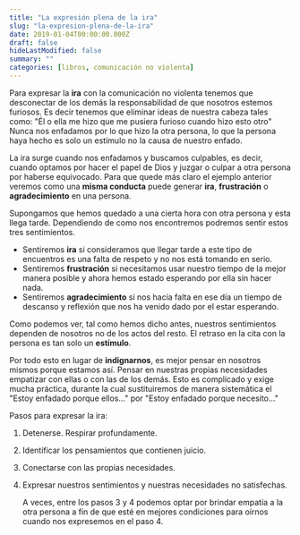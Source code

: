 ```yaml
---
title: "La expresión plena de la ira"
slug: "la-expresion-plena-de-la-ira"
date: 2019-01-04T00:00:00.000Z
draft: false
hideLastModified: false
summary: ""
categories: [libros, comunicación no violenta]
---
```


  Para expresar la __ira__ con la comunicación no violenta tenemos que
  desconectar de los demás la responsabilidad de que nosotros estemos furiosos.
  Es decir tenemos que eliminar ideas de nuestra cabeza tales como: "Él o ella
  me hizo que me pusiera furioso cuando hizo esto otro" Nunca nos enfadamos por
  lo que hizo la otra persona, lo que la persona haya hecho es solo un estímulo
  no la causa de nuestro enfado.
  
  La ira surge cuando nos enfadamos y buscamos culpables, es decir, cuando
  optamos por hacer el papel de Dios y juzgar o culpar a otra persona por
  haberse equivocado. Para que quede más claro el ejemplo anterior veremos como
  una __misma conducta__ puede generar __ira__, __frustración__ o 
  __agradecimiento__ en una persona.
  
  Supongamos que hemos quedado a una cierta hora con otra persona y esta llega
  tarde. Dependiendo de como nos encontremos podremos sentir estos tres
  sentimientos.
  - Sentiremos __ira__ si consideramos que llegar tarde a este tipo de
  encuentros es una falta de respeto y no nos está tomando en serio.
  - Sentiremos __frustración__ si necesitamos usar nuestro tiempo de la mejor
  manera posible y ahora hemos estado esperando por ella sin hacer nada.
  - Sentiremos __agradecimiento__ si nos hacía falta en ese día un tiempo de
  descanso y reflexión que nos ha venido dado por el estar esperando.
  
  Como podemos ver, tal como hemos dicho antes, nuestros sentimientos dependen
  de nosotros no de los actos del resto. El retraso en la cita con la persona es
  tan solo un __estímulo__.
  
  Por todo esto en lugar de __indignarnos__, es mejor pensar en nosotros mismos
  porque estamos así. Pensar en nuestras propias necesidades empatizar con ellas
  o con las de los demás. Esto es complicado y exige mucha práctica, durante la
  cual sustituiremos de manera sistemática el "Estoy enfadado porque ellos..."
  por "Estoy enfadado porque necesito..."
  
  Pasos para expresar la ira:
1. Detenerse. Respirar profundamente.
2. Identificar los pensamientos que contienen juicio.
3. Conectarse con las propias necesidades.
4. Expresar nuestros sentimientos y nuestras necesidades no satisfechas.
  
   A veces, entre los pasos 3 y 4 podemos optar por brindar empatía a la otra
   persona a fin de que esté en mejores condiciones para oírnos cuando nos
   expresemos en el paso 4.
